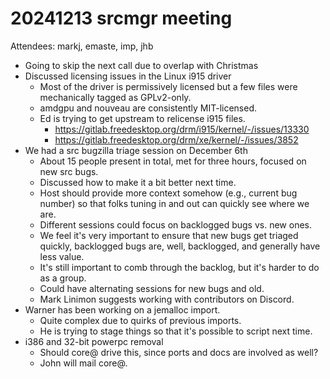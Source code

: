 # 20241213 srcmgr meeting

Attendees: markj, emaste, imp, jhb

- Going to skip the next call due to overlap with Christmas
- Discussed licensing issues in the Linux i915 driver
  - Most of the driver is permissively licensed but a few files were
    mechanically tagged as GPLv2-only.
  - amdgpu and nouveau are consistently MIT-licensed.
  - Ed is trying to get upstream to relicense i915 files.
    - https://gitlab.freedesktop.org/drm/i915/kernel/-/issues/13330
    - https://gitlab.freedesktop.org/drm/xe/kernel/-/issues/3852
- We had a src bugzilla triage session on December 6th
  - About 15 people present in total, met for three hours, focused on new src bugs.
  - Discussed how to make it a bit better next time.
  - Host should provide more context somehow (e.g., current bug number) so that folks
    tuning in and out can quickly see where we are.
  - Different sessions could focus on backlogged bugs vs. new ones.
  - We feel it's very important to ensure that new bugs get triaged quickly,
    backlogged bugs are, well, backlogged, and generally have less value.
  - It's still important to comb through the backlog, but it's harder to do as
    a group.
  - Could have alternating sessions for new bugs and old.
  - Mark Linimon suggests working with contributors on Discord.
- Warner has been working on a jemalloc import.
  - Quite complex due to quirks of previous imports.
  - He is trying to stage things so that it's possible to script next time.
- i386 and 32-bit powerpc removal
  - Should core@ drive this, since ports and docs are involved as well?
  - John will mail core@.
